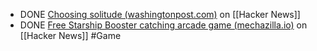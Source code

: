 - DONE [Choosing solitude (washingtonpost.com)](https://news.ycombinator.com/item?id=41818953) on [[Hacker News]]
- DONE [Free Starship Booster catching arcade game (mechazilla.io)](https://news.ycombinator.com/item?id=41820139) on [[Hacker News]] #Game